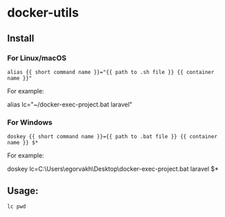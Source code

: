 # docker-utils

## Install

### For Linux/macOS

```
alias {{ short command name }}="{{ path to .sh file }} {{ container name }}"
```

For example:


alias lc="~/docker-exec-project.bat laravel"


### For Windows

```
doskey {{ short command name }}={{ path to .bat file }} {{ container name }} $*
```

For example:


doskey lc=C:\Users\egorvakh\Desktop\docker-exec-project.bat laravel $*

## Usage:


```
lc pwd
```
